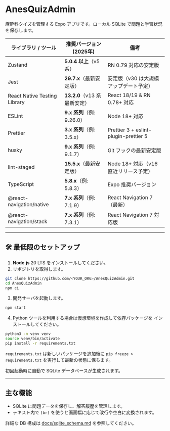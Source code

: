 # AnesQuizAdmin

麻酔科クイズを管理する Expo アプリです。ローカル SQLite で問題と学習状況を保存します。

| ライブラリ / ツール          | 推奨バージョン (2025年)            | 備考 |
| ---------------------------- | ---------------------------------- | ---------------------------- |
| Zustand                      | **5.0.4 以上**（v5 系）            | RN 0.79 対応の安定版 |
| Jest                         | **29.7.x**（最新安定版）           | 安定版（v30 は大規模アップデート予定） |
| React Native Testing Library | **13.2.0**（v13 系 最新安定）      | React 18/19 & RN 0.78+ 対応 |
| ESLint                       | **9.x 系列**（例: 9.26.0）         | Node 18+ 対応 |
| Prettier                     | **3.x 系列**（例: 3.5.x）          | Prettier 3 + eslint-plugin-prettier 5 |
| husky                        | **9.x 系列**（例: 9.1.7）          | Git フックの最新安定版 |
| lint-staged                  | **15.5.x**（最新安定版）           | Node 18+ 対応（v16 直近リリース予定） |
| TypeScript                   | **5.8.x**（例: 5.8.3）             | Expo 推奨バージョン |
| @react-navigation/native     | **7.x 系列**（例: 7.1.9）          | React Navigation 7（最新） |
| @react-navigation/stack      | **7.x 系列**（例: 7.3.1）          | React Navigation 7 対応版 |

---

## 🛠️ 最低限のセットアップ

1. **Node.js** 20 LTS をインストールしてください。
2. リポジトリを取得します。

```bash
git clone https://github.com/<YOUR_ORG>/AnesQuizAdmin.git
cd AnesQuizAdmin
npm ci
```

3. 開発サーバを起動します。

```bash
npm start
```

4. Python ツールを利用する場合は仮想環境を作成して依存パッケージを
   インストールしてください。

```bash
python3 -m venv venv
source venv/bin/activate
pip install -r requirements.txt
```

`requirements.txt` は新しいパッケージを追加後に
`pip freeze > requirements.txt` を実行して最新の状態に保ちます。

初回起動時に自動で SQLite データベースが生成されます。

---

## 主な機能

- SQLite に問題データを保存し、解答履歴を管理します。
- テキスト内で `[br]` を使うと画面幅に応じて改行や空白に変換されます。

詳細な DB 構成は [docs/sqlite_schema.md](docs/sqlite_schema.md) を参照してください。
